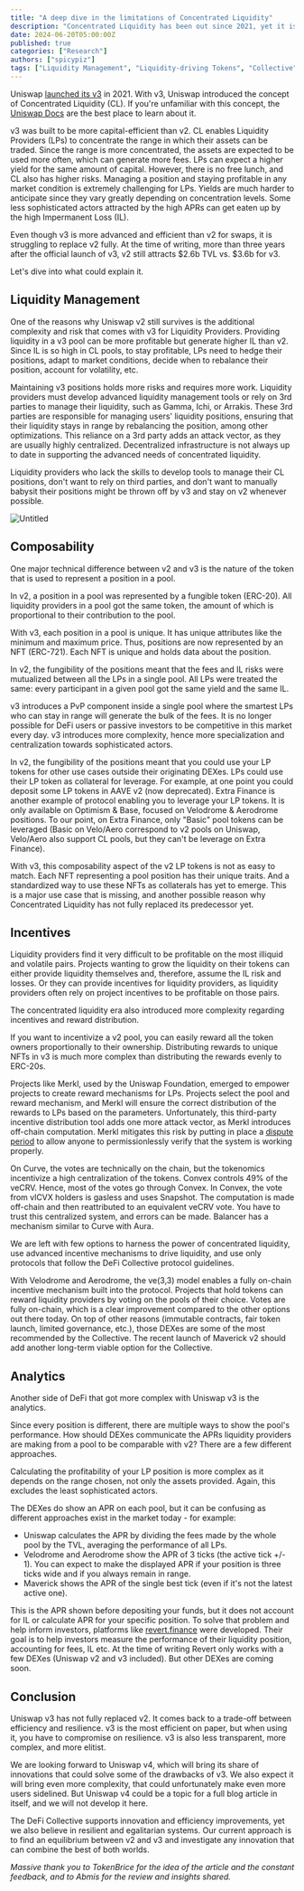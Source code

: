 ```yaml
---
title: "A deep dive in the limitations of Concentrated Liquidity"
description: "Concentrated Liquidity has been out since 2021, yet it is struggling to fully replace previous versions of the on-chain AMM. Let's try to understand why."
date: 2024-06-20T05:00:00Z
published: true
categories: ["Research"]
authors: ["spicypiz"]
tags: ["Liquidity Management", "Liquidity-driving Tokens", "Collective"]
---
```


Uniswap [launched its v3](https://blog.uniswap.org/uniswap-v3) in 2021. With v3, Uniswap introduced the concept of Concentrated Liquidity (CL). If you're unfamiliar with this concept, the [Uniswap Docs](https://docs.uniswap.org/concepts/protocol/concentrated-liquidity) are the best place to learn about it.

v3 was built to be more capital-efficient than v2. CL enables Liquidity Providers (LPs) to concentrate the range in which their assets can be traded. Since the range is more concentrated, the assets are expected to be used more often, which can generate more fees. LPs can expect a higher yield for the same amount of capital. However, there is no free lunch, and CL also has higher risks. Managing a position and staying profitable in any market condition is extremely challenging for LPs. Yields are much harder to anticipate since they vary greatly depending on concentration levels. Some less sophisticated actors attracted by the high APRs can get eaten up by the high Impermanent Loss (IL).

Even though v3 is more advanced and efficient than v2 for swaps, it is struggling to replace v2 fully. At the time of writing, more than three years after the official launch of v3, v2 still attracts $2.6b TVL vs. $3.6b for v3. 

Let's dive into what could explain it.

## Liquidity Management

One of the reasons why Uniswap v2 still survives is the additional complexity and risk that comes with v3 for Liquidity Providers. Providing liquidity in a v3 pool can be more profitable but generate higher IL than v2. Since IL is so high in CL pools, to stay profitable, LPs need to hedge their positions, adapt to market conditions, decide when to rebalance their position, account for volatility, etc.

Maintaining v3 positions holds more risks and requires more work. Liquidity providers must develop advanced liquidity management tools or rely on 3rd parties to manage their liquidity, such as Gamma, Ichi, or Arrakis. These 3rd parties are responsible for managing users' liquidity positions, ensuring that their liquidity stays in range by rebalancing the position, among other optimizations. This reliance on a 3rd party adds an attack vector, as they are usually highly centralized. Decentralized infrastructure is not always up to date in supporting the advanced needs of concentrated liquidity.

Liquidity providers who lack the skills to develop tools to manage their CL positions, don't want to rely on third parties, and don't want to manually babysit their positions might be thrown off by v3 and stay on v2 whenever possible.

![Untitled](https://raw.githubusercontent.com/deficollective/deficollective.github.io/main/assets/images/cl_meme.png)

## Composability

One major technical difference between v2 and v3 is the nature of the token that is used to represent a position in a pool. 

In v2, a position in a pool was represented by a fungible token (ERC-20). All liquidity providers in a pool got the same token, the amount of which is proportional to their contribution to the pool.

With v3, each position in a pool is unique. It has unique attributes like the minimum and maximum price. Thus, positions are now represented by an NFT (ERC-721). Each NFT is unique and holds data about the position.

In v2, the fungibility of the positions meant that the fees and IL risks were mutualized between all the LPs in a single pool. All LPs were treated the same: every participant in a given pool got the same yield and the same IL. 

v3 introduces a PvP component inside a single pool where the smartest LPs who can stay in range will generate the bulk of the fees. It is no longer possible for DeFi users or passive investors to be competitive in this market every day. v3 introduces more complexity, hence more specialization and centralization towards sophisticated actors.

In v2, the fungibility of the positions meant that you could use your LP tokens for other use cases outside their originating DEXes. LPs could use their LP token as collateral for leverage. For example, at one point you could deposit some LP tokens in AAVE v2 (now deprecated). Extra Finance is another example of protocol enabling you to leverage your LP tokens. It is only available on Optimism & Base, focused on Velodrome & Aerodrome positions. To our point, on Extra Finance, only "Basic" pool tokens can be leveraged (Basic on Velo/Aero correspond to v2 pools on Uniswap, Velo/Aero also support CL pools, but they can't be leverage on Extra Finance).

With v3, this composability aspect of the v2 LP tokens is not as easy to match. Each NFT representing a pool position has their unique traits. And a standardized way to use these NFTs as collaterals has yet to emerge. This is a major use case that is missing, and another possible reason why Concentrated Liquidity has not fully replaced its predecessor yet. 

## Incentives

Liquidity providers find it very difficult to be profitable on the most illiquid and volatile pairs. Projects wanting to grow the liquidity on their tokens can either provide liquidity themselves and, therefore, assume the IL risk and losses. Or they can provide incentives for liquidity providers, as liquidity providers often rely on project incentives to be profitable on those pairs. 

The concentrated liquidity era also introduced more complexity regarding incentives and reward distribution. 

If you want to incentivize a v2 pool, you can easily reward all the token owners proportionally to their ownership. Distributing rewards to unique NFTs in v3 is much more complex than distributing the rewards evenly to ERC-20s. 

Projects like Merkl, used by the Uniswap Foundation, emerged to empower projects to create reward mechanisms for LPs. Projects select the pool and reward mechanism, and Merkl will ensure the correct distribution of the rewards to LPs based on the parameters. Unfortunately, this third-party incentive distribution tool adds one more attack vector, as Merkl introduces off-chain computation. Merkl mitigates this risk by putting in place a [dispute period](https://docs.merkl.xyz/overview/merkl-mechanism#dispute-periods) to allow anyone to permissionlessly verify that the system is working properly. 

On Curve, the votes are technically on the chain, but the tokenomics incentivize a high centralization of the tokens. Convex controls 49% of the veCRV. Hence, most of the votes go through Convex. In Convex, the vote from vlCVX holders is gasless and uses Snapshot. The computation is made off-chain and then reattributed to an equivalent veCRV vote. You have to trust this centralized system, and errors can be made. Balancer has a mechanism similar to Curve with Aura.

We are left with few options to harness the power of concentrated liquidity, use advanced incentive mechanisms to drive liquidity, and use only protocols that follow the DeFi Collective protocol guidelines.

With Velodrome and Aerodrome, the ve(3,3) model enables a fully on-chain incentive mechanism built into the protocol. Projects that hold tokens can reward liquidity providers by voting on the pools of their choice. Votes are fully on-chain, which is a clear improvement compared to the other options out there today. On top of other reasons (immutable contracts, fair token launch, limited governance, etc.), those DEXes are some of the most recommended by the Collective. The recent launch of Maverick v2 should add another long-term viable option for the Collective. 

## Analytics

Another side of DeFi that got more complex with Uniswap v3 is the analytics.

Since every position is different, there are multiple ways to show the pool's performance. How should DEXes communicate the APRs liquidity providers are making from a pool to be comparable with v2? There are a few different approaches.  

Calculating the profitability of your LP position is more complex as it depends on the range chosen, not only the assets provided. Again, this excludes the least sophisticated actors. 

The DEXes do show an APR on each pool, but it can be confusing as different approaches exist in the market today - for example:

- Uniswap calculates the APR by dividing the fees made by the whole pool by the TVL, averaging the performance of all LPs.
- Velodrome and Aerodrome show the APR of 3 ticks (the active tick +/- 1). You can expect to make the displayed APR if your position is three ticks wide and if you always remain in range.
- Maverick shows the APR of the single best tick (even if it's not the latest active one).

This is the APR shown before depositing your funds, but it does not account for IL or calculate APR for your specific position. To solve that problem and help inform investors, platforms like [revert.finance](http://revert.finance) were developed. Their goal is to help investors measure the performance of their liquidity position, accounting for fees, IL etc. At the time of writing Revert only works with a few DEXes (Uniswap v2 and v3 included). But other DEXes are coming soon. 

## Conclusion

Uniswap v3 has not fully replaced v2. It comes back to a trade-off between efficiency and resilience. v3 is the most efficient on paper, but when using it, you have to compromise on resilience. v3 is also less transparent, more complex, and more elitist. 

We are looking forward to Uniswap v4, which will bring its share of innovations that could solve some of the drawbacks of v3. We also expect it will bring even more complexity, that could unfortunately make even more users sidelined. But Uniswap v4 could be a topic for a full blog article in itself, and we will not develop it here. 

The DeFi Collective supports innovation and efficiency improvements, yet we also believe in resilient and egalitarian systems. Our current approach is to find an equilibrium between v2 and v3 and investigate any innovation that can combine the best of both worlds. 

*Massive thank you to TokenBrice for the idea of the article and the constant feedback, and to Abmis for the review and insights shared.*